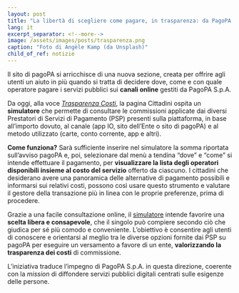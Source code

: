 ```yaml
---
layout: post
title: "La libertà di scegliere come pagare, in trasparenza: da PagoPA un nuovo strumento online per i cittadini"
lang: it
excerpt_separator: <!--more-->
image: /assets/images/posts/trasparenza.png
caption: "Foto di Angèle Kamp (da Unsplash)"
child_of_ref: notizie
---
```


Il sito di pagoPA si arricchisce di una nuova sezione, creata per offrire agli utenti un aiuto in più quando si tratta di decidere dove, come e con quale operatore pagare i servizi pubblici sui **canali online** gestiti da PagoPA S.p.A. 
<!--more-->
Da oggi, alla voce _[Trasparenza Costi](https://www.pagopa.gov.it/it/cittadini/trasparenza-costi/)_, la pagina Cittadini ospita un **simulatore** che permette di consultare le commissioni applicate dai diversi Prestatori di Servizi di Pagamento (PSP) presenti sulla piattaforma, in base all’importo dovuto, al canale (app IO, sito dell’Ente o sito di pagoPA) e al metodo utilizzato (carte, conto corrente, app e altri).

**Come funziona?** Sarà sufficiente inserire nel simulatore la somma riportata sull’avviso pagoPA e, poi, selezionare dal menù a tendina “dove” e “come” si intende effettuare il pagamento, per **visualizzare la lista degli operatori disponibili insieme al costo del servizio** offerto da ciascuno. I cittadini che desiderano avere una panoramica delle alternative di pagamento possibili e informarsi sui relativi costi, possono così usare questo strumento e valutare il gestore della transazione più in linea con le proprie preferenze, prima di procedere. 

Grazie a una facile consultazione online, il [simulatore](https://www.pagopa.gov.it/it/cittadini/trasparenza-costi/) intende favorire una **scelta libera e consapevole**, che il singolo può compiere secondo ciò che giudica per sé più comodo e conveniente. L’obiettivo è consentire agli utenti di conoscere e orientarsi al meglio tra le diverse opzioni fornite dai PSP su pagoPA per eseguire un versamento a favore di un ente,  **valorizzando la trasparenza dei costi** di commissione. 

L’iniziativa traduce l’impegno di PagoPA S.p.A. in questa direzione, coerente con la _mission_ di diffondere servizi pubblici digitali centrati sulle esigenze delle persone.  

